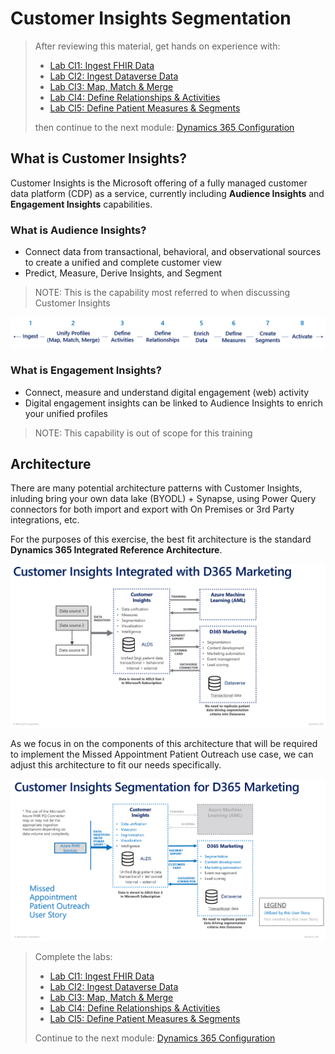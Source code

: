 # Customer Insights Segmentation
> After reviewing this material, get hands on experience with:<br>
> * [Lab CI1: Ingest FHIR Data](./Lab_CI1)
> * [Lab CI2: Ingest Dataverse Data](./Lab_CI2)
> * [Lab CI3: Map, Match & Merge](./Lab_CI3)
> * [Lab CI4: Define Relationships & Activities](./Lab_CI4)
> * [Lab CI5: Define Patient Measures & Segments](./Lab_CI5)
>
> then continue to the next module: [Dynamics 365 Configuration](https://github.com/microsoft/MC4H-Acceleration/tree/main/PatientOutreach_UserStoryTraining/5_D365_Marketing_Config)<br>


## What is Customer Insights?

Customer Insights is the Microsoft offering of a fully managed customer data platform (CDP) as a service, currently including **Audience Insights** and **Engagement Insights** capabilities. 

### What is Audience Insights?

* Connect data from transactional, behavioral, and observational sources to create a unified and complete customer view
* Predict, Measure, Derive Insights, and Segment

> NOTE: This is the capability most referred to when discussing Customer Insights 

![Audience Insights Process Steps](./Images/AudienceInsights_Steps.png)

### What is Engagement Insights?

* Connect, measure and understand digital engagement (web) activity
* Digital engagement insights can be linked to Audience Insights to enrich your unified profiles

> NOTE: This capability is out of scope for this training

## Architecture

There are many potential architecture patterns with Customer Insights, inluding bring your own data lake (BYODL) + Synapse, using Power Query connectors for both import and export with On Premises or 3rd Party integrations, etc. 

For the purposes of this exercise, the best fit architecture is the standard **Dynamics 365 Integrated Reference Architecture**. 

![Dynamics 365 Integrated Reference Architecture](./Images/D365_Integrated_RefArch.png)

As we focus in on the components of this architecture that will be required to implement the Missed Appointment Patient Outreach use case, we can adjust this architecture to fit our needs specifically. 

![Missed Appointment Patient Outreach CI Architecture](./Images/MissedAptPatientOutreach_Arch.png)

> Complete the labs:
> * [Lab CI1: Ingest FHIR Data](./Lab_CI1/)
> * [Lab CI2: Ingest Dataverse Data](./Lab_CI2/)
> * [Lab CI3: Map, Match & Merge](./Lab_CI3/)
> * [Lab CI4: Define Relationships & Activities](./Lab_CI4)
> * [Lab CI5: Define Patient Measures & Segments](./Lab_CI5)
>
> Continue to the next module: [Dynamics 365 Configuration](https://github.com/microsoft/MC4H-Acceleration/tree/main/PatientOutreach_UserStoryTraining/5_D365_Marketing_Config)<br>








